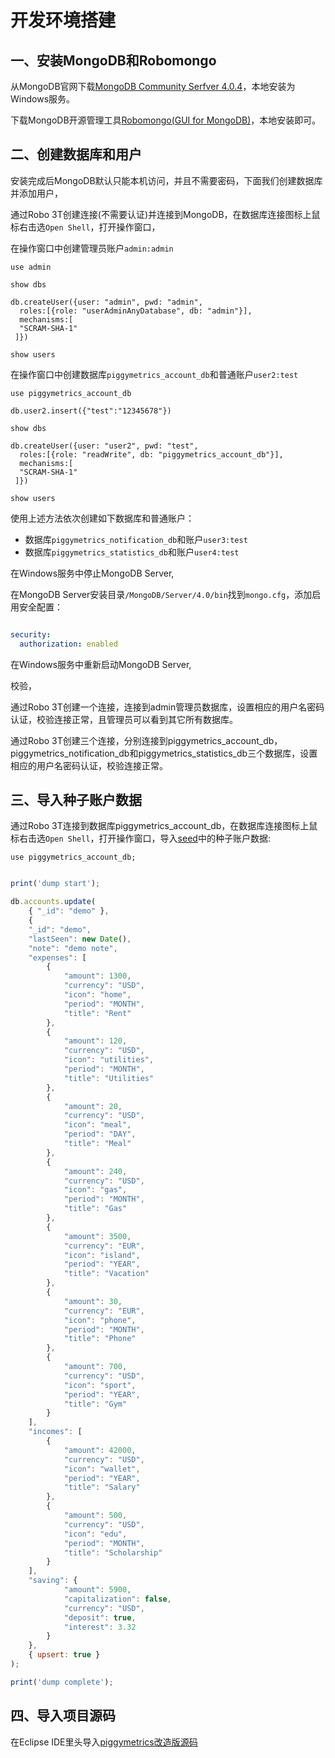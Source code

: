 # 开发环境搭建

## 一、安装MongoDB和Robomongo

从MongoDB官网下载[MongoDB Community Serfver 4.0.4](https://www.mongodb.com/download-center/community)，本地安装为Windows服务。

下载MongoDB开源管理工具[Robomongo(GUI for MongoDB)](https://download.robomongo.org/1.2.1/windows/robo3t-1.2.1-windows-x86_64-3e50a65.exe)，本地安装即可。

## 二、创建数据库和用户

安装完成后MongoDB默认只能本机访问，并且不需要密码，下面我们创建数据库并添加用户，

通过Robo 3T创建连接(不需要认证)并连接到MongoDB，在数据库连接图标上鼠标右击选`Open Shell`，打开操作窗口，

在操作窗口中创建管理员账户`admin:admin`

```
use admin

show dbs
```

```
db.createUser({user: "admin", pwd: "admin",
  roles:[{role: "userAdminAnyDatabase", db: "admin"}],
  mechanisms:[  
  "SCRAM-SHA-1"
 ]})

show users
```

在操作窗口中创建数据库`piggymetrics_account_db`和普通账户`user2:test`

```
use piggymetrics_account_db

db.user2.insert({"test":"12345678"})

show dbs
```

```
db.createUser({user: "user2", pwd: "test",
  roles:[{role: "readWrite", db: "piggymetrics_account_db"}],
  mechanisms:[  
  "SCRAM-SHA-1"
 ]})

show users
```

使用上述方法依次创建如下数据库和普通账户：

* 数据库`piggymetrics_notification_db`和账户`user3:test`
* 数据库`piggymetrics_statistics_db`和账户`user4:test`

在Windows服务中停止MongoDB Server,

在MongoDB Server安装目录`/MongoDB/Server/4.0/bin`找到`mongo.cfg`，添加启用安全配置：

```yml

security:
  authorization: enabled

```

在Windows服务中重新启动MongoDB Server,

校验，

通过Robo 3T创建一个连接，连接到admin管理员数据库，设置相应的用户名密码认证，校验连接正常，且管理员可以看到其它所有数据库。

通过Robo 3T创建三个连接，分别连接到piggymetrics_account_db，piggymetrics_notification_db和piggymetrics_statistics_db三个数据库，设置相应的用户名密码认证，校验连接正常。

## 三、导入种子账户数据

通过Robo 3T连接到数据库piggymetrics_account_db，在数据库连接图标上鼠标右击选`Open Shell`，打开操作窗口，导入[seed](https://github.com/spring2go/piggymetrics/tree/master/mongodb)中的种子账户数据:

```
use piggymetrics_account_db;
```

```javascript

print('dump start');

db.accounts.update(
    { "_id": "demo" },
    {
    "_id": "demo",
    "lastSeen": new Date(),
    "note": "demo note",
    "expenses": [
        {
            "amount": 1300,
            "currency": "USD",
            "icon": "home",
            "period": "MONTH",
            "title": "Rent"
        },
        {
            "amount": 120,
            "currency": "USD",
            "icon": "utilities",
            "period": "MONTH",
            "title": "Utilities"
        },
        {
            "amount": 20,
            "currency": "USD",
            "icon": "meal",
            "period": "DAY",
            "title": "Meal"
        },
        {
            "amount": 240,
            "currency": "USD",
            "icon": "gas",
            "period": "MONTH",
            "title": "Gas"
        },
        {
            "amount": 3500,
            "currency": "EUR",
            "icon": "island",
            "period": "YEAR",
            "title": "Vacation"
        },
        {
            "amount": 30,
            "currency": "EUR",
            "icon": "phone",
            "period": "MONTH",
            "title": "Phone"
        },
        {
            "amount": 700,
            "currency": "USD",
            "icon": "sport",
            "period": "YEAR",
            "title": "Gym"
        }
    ],
    "incomes": [
        {
            "amount": 42000,
            "currency": "USD",
            "icon": "wallet",
            "period": "YEAR",
            "title": "Salary"
        },
        {
            "amount": 500,
            "currency": "USD",
            "icon": "edu",
            "period": "MONTH",
            "title": "Scholarship"
        }
    ],
    "saving": {
            "amount": 5900,
            "capitalization": false,
            "currency": "USD",
            "deposit": true,
            "interest": 3.32
        }
    },
    { upsert: true }
);

print('dump complete');


```

## 四、导入项目源码

在Eclipse IDE里头导入[piggymetrics改造版源码](https://github.com/spring2go/piggymetrics)
